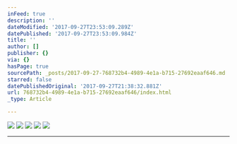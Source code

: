 ```yaml
---
inFeed: true
description: ''
dateModified: '2017-09-27T23:53:09.289Z'
datePublished: '2017-09-27T23:53:09.984Z'
title: ''
author: []
publisher: {}
via: {}
hasPage: true
sourcePath: _posts/2017-09-27-768732b4-4989-4e1a-b715-27692eaaf646.md
starred: false
datePublishedOriginal: '2017-09-27T21:38:32.881Z'
url: 768732b4-4989-4e1a-b715-27692eaaf646/index.html
_type: Article

---
```

![](https://the-grid-user-content.s3-us-west-2.amazonaws.com/a6599599-441f-440f-aa57-0ffc6abfa113.jpg)
![](https://the-grid-user-content.s3-us-west-2.amazonaws.com/4c651dfa-449d-4ced-a3d5-923018241da3.jpg)
![](https://the-grid-user-content.s3-us-west-2.amazonaws.com/78a56843-25bc-4577-8948-ca384b096053.jpg)
![](https://the-grid-user-content.s3-us-west-2.amazonaws.com/d172c738-c4fc-4a64-bbf9-76ee26d1e64a.jpg)
![](https://the-grid-user-content.s3-us-west-2.amazonaws.com/4cf9ffc6-c15a-4b0a-b896-791147d00ab0.jpg)

---